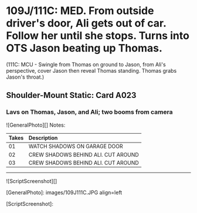 # 109J/111C: MED. From outside driver's door, Ali gets out of car. Follow her until she stops. Turns into OTS Jason beating up Thomas.

(111C: MCU - Swingle from Thomas on ground to Jason, from Ali's perspective, cover Jason then reveal Thomas standing. Thomas grabs Jason's throat.)

## Shoulder-Mount Static: Card A023

### Lavs on Thomas, Jason, and Ali; two booms from camera

![GeneralPhoto][]
Notes: 

| Takes | Description |
|:---|:----|
| 01 | WATCH SHADOWS ON GARAGE DOOR |
 | 02 | CREW SHADOWS BEHIND ALI. CUT AROUND |
 | 03 | CREW SHADOWS BEHIND ALI. CUT AROUND |

----

![ScriptScreenshot][]


[GeneralPhoto]:  images/109J111C.JPG align=left

[ScriptScreenshot]: 